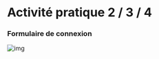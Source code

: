 <h1>Activité pratique 2 / 3 / 4</h1>
<h3>Formulaire de connexion</h3>
<img src="/src/main/resources/images/index.png" alt="img"/>

